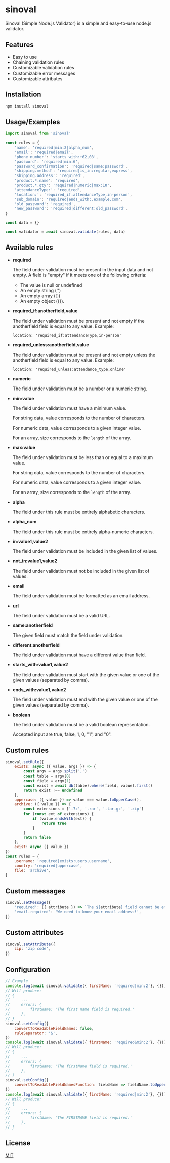 # sinoval
Sinoval (Simple Node.js Validator) is a simple and easy-to-use node.js validator.

## Features
- Easy to use
- Chaining validation rules
- Customizable validation rules
- Customizable error messages
- Customizable attributes

## Installation
```bash
npm install sinoval
```

## Usage/Examples
```javascript
import sinoval from 'sinoval'

const rules = {
    'name': 'required|min:2|alpha_num',
    'email': 'required|email',
    'phone_number': 'starts_with:+62,08',
    'password': 'required|min:6',
    'password_confirmation': 'required|same:password',
    'shipping.method': 'required|is_in:regular,express',
    'shipping.address': 'required',
    'product.*.name': 'required',
    'product.*.qty': 'required|numeric|max:10',
    'attendanceType:': 'required',
    'location:': 'required_if:attendanceType,in-person',
    'sub_domain': 'required|ends_with:.example.com',
    'old_password': 'required',
    'new_password': 'required|different:old_password',
}

const data = {}

const validator = await sinoval.validate(rules, data)
```

## Available rules
 - **required**

    The field under validation must be present in the input data and not empty. A field is "empty" if it meets one of the following criteria:
    - The value is null or undefined
    - An empty string ('')
    - An empty array ([])
    - An empty object ({}).

 - **required_if:anotherfield,value**

    The field under validation must be present and not empty if the anotherfield field is equal to any value. Example:

    `location: 'required_if:attendanceType,in-person'`

 - **required_unless:anotherfield,value**

    The field under validation must be present and not empty unless the anotherfield field is equal to any value. Example:

    `location: 'required_unless:attendance_type,online'`

 - **numeric**

    The field under validation must be a number or a numeric string.

 - **min:value**

    The field under validation must have a minimum value.

    For string data, value corresponds to the number of characters.

    For numeric data, value corresponds to a given integer value.

    For an array, size corresponds to the `length` of the array.

 - **max:value**

    The field under validation must be less than or equal to a maximum value.

    For string data, value corresponds to the number of characters.

    For numeric data, value corresponds to a given integer value.

    For an array, size corresponds to the `length` of the array.

 - **alpha**

    The field under this rule must be entirely alphabetic characters.

 - **alpha_num**

    The field under this rule must be entirely alpha-numeric characters.

 - **in:value1,value2**

    The field under validation must be included in the given list of values.

 - **not_in:value1,value2**

    The field under validation must not be included in the given list of values.

 - **email**

    The field under validation must be formatted as an email address.

 - **url**

    The field under validation must be a valid URL.

 - **same:anotherfield**

    The given field must match the field under validation.

 - **different:anotherfield**

    The field under validation must have a different value than field.

 - **starts_with:value1,value2**

    The field under validation must start with the given value or one of the given values (separated by comma).

 - **ends_with:value1,value2**

    The field under validation must end with the given value or one of the given values (separated by comma).

 - **boolean**

    The field under validation must be a valid boolean representation.

    Accepted input are true, false, 1, 0, "1", and "0".

## Custom rules
```javascript
sinoval.setRule({
    exists: async ({ value, args }) => {
        const argv = args.split(',')
        const table = argv[0]
        const field = argv[1]
        const exist = await db(table).where(field, value).first()
        return exist !== undefined
    },
    uppercase: ({ value }) => value === value.toUpperCase(),
    archive: ({ value }) => {
        const extensions = ['.7z', '.rar', '.tar.gz', '.zip']
        for (const ext of extensions) {
            if (value.endsWith(ext)) {
                return true
            }
        }
        return false
    },
    exist: async ({ value })
})
const rules = {
    username: 'required|exists:users,username',
    country: 'required|uppercase',
    file: 'archive',
}
```

## Custom messages
```javascript
sinoval.setMessage({
    'required': ({ attribute }) => `The ${attribute} field cannot be empty.`,
    'email.required': 'We need to know your email address!',
})
```

## Custom attributes
```javascript
sinoval.setAttribute({
    zip: 'zip code',
})
```

## Configuration
```javascript
// Example
console.log(await sinoval.validate({ firstName: 'required|min:2'}, {}))
// Will produce:
// {
//     ...
//     errors: {
//         firstName: 'The first name field is required.'
//     },
// }
sinoval.setConfig({
    convertToReadableFieldNames: false,
    ruleSeparator: '&',
})
console.log(await sinoval.validate({ firstName: 'required&min:2'}, {}))
// Will produce:
// {
//     ...
//     errors: {
//         firstName: 'The firstName field is required.'
//     },
// }
sinoval.setConfig({
    convertToReadableFieldNamesFunction: fieldName => fieldName.toUpperCase(),
})
console.log(await sinoval.validate({ firstName: 'required|min:2'}, {}))
// Will produce:
// {
//     ...
//     errors: {
//         firstName: 'The FIRSTNAME field is required.'
//     },
// }
```

## License
[MIT](https://github.com/erwinstone/sinoval/blob/main/LICENSE)
